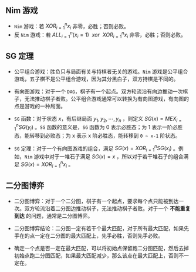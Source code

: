 ## Nim 游戏

* `Nim` 游戏：若 $XOR_{i=1}^{n}{x_i}$ 非零，必胜；否则必败。
* 反 `Nim` 游戏：若 $ALL_{i=1}^{n}{(x_i=1)}~~xor~~XOR_{i=1}^{n}{x_i}$ 非零，必胜；否则必败。



## SG 定理

* 公平组合游戏：胜负只与局面有关与持棋者无关的游戏。`Nim` 游戏是公平组合游戏，五子棋不是公平组合游戏，因为其分黑白子，双方持棋是不同的。

* 有向图游戏：对于一个 `DAG`，棋子有一个起点。双方轮流沿有向边推动一次棋子，无法推动棋子者败。公平组合游戏通常可以转换为有向图游戏，有向图的点是游戏的一种局面。
* `SG` 函数：对于状态 $x$，有后继局面 $y_1,y_2,\cdots,y_n$ ，则定义 $SG(x)=MEX_{i=1}^{n}{SG(y_i)}$ 。`SG` 函数的意义是，`SG` 函数为 0 表示必胜态；为 1 表示一阶必胜态，能转移到必败态；为 x 表示 x 阶必胜态，能转移到 `0 ~ x-1` 阶状态。
* `SG` 定理：对于一个有向图游戏的组合，满足 $SG(x)=XOR_{i=1}^{n}{SG(x_i)}$ 。例如，`Nim` 游戏中对于一堆石子满足 $SG(x)=x$ ，所以对于若干堆石子的组合满足 $SG(x)=XOR_{i=1}^{n}{x_i}$ 。



## 二分图博弈

* 二分图博弈：对于一个二分图，棋子有一个起点，要求每个点只能被到达一次。双方轮流沿着二分图边推动棋子，无法推动棋子者败。对于一个 **不能重复到达** 的问题，通常是二分图博弈。
* 二分图博弈结论：二分图一定有若干个最大匹配，对于所有最大匹配，如果先手在的点一定在二分图的最大匹配上，先手必胜，否则先手必败。

* 确定一个点是否一定在最大匹配，可以将初始点保留跑二分图匹配，然后去掉初始点跑二分图匹配，如果最大匹配减少，那么该点在最大匹配上，否则不一定在。

